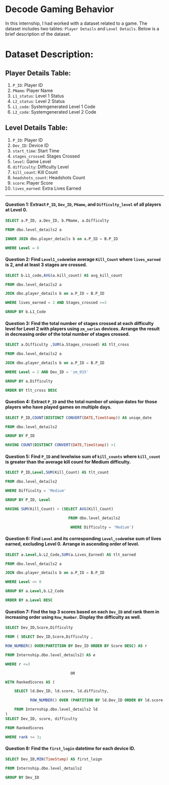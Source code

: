 # Decode Gaming Behavior

In this internship, I had worked with a dataset related to a game. The dataset includes two tables: `Player Details` and `Level Details`. Below is a brief description of the dataset.

# Dataset Description:
## Player Details Table:

1. `P_ID`: Player ID
2. `PName`: Player Name
3. `L1_status`: Level 1 Status
4. `L2_status`: Level 2 Status
5. `L1_code`: Systemgenerated Level 1 Code
6. `L2_code`: Systemgenerated Level 2 Code

## Level Details Table:

1. `P_ID`: Player ID
2. `Dev_ID`: Device ID
3. `start_time`: Start Time
4. `stages_crossed`: Stages Crossed
5. `level`: Game Level
6. `difficulty`: Difficulty Level
7. `kill_count`: Kill Count
8. `headshots_count`: Headshots Count
9. `score`: Player Score
10. `lives_earned`: Extra Lives Earned

------------------------------------------------------------------------------------------------------------------------------------------

#### Question 1: Extract `P_ID`, `Dev_ID`, `PName`, and `Difficulty_level` of all players at Level 0.

```sql
SELECT a.P_ID, a.Dev_ID, b.PName, a.Difficulty

FROM dbo.level_details2 a 

INNER JOIN dbo.player_details b on a.P_ID = B.P_ID

WHERE Level = 0

```

#### Question 2: Find `Level1_code`wise average `Kill_Count` where `lives_earned` is 2, and at least 3 stages are crossed.

```sql
SELECT b.L1_code,AVG(a.kill_count) AS avg_kill_count

FROM dbo.level_details2 a

JOIN dbo.player_details b on a.P_ID = B.P_ID

WHERE lives_earned = 2 AND Stages_crossed >=3

GROUP BY b.L1_Code

```

#### Question 3: Find the total number of stages crossed at each difficulty level for Level 2 with players using `zm_series` devices. Arrange the result in decreasing order of the total number of stages crossed.

```sql
SELECT a.Difficulty ,SUM(a.Stages_crossed) AS tlt_cross

FROM dbo.level_details2 a

JOIN dbo.player_details b on a.P_ID = B.P_ID

WHERE Level = 2 AND Dev_ID = 'zm_015'

GROUP BY a.Difficulty

ORDER BY tlt_cross DESC

```

#### Question 4: Extract `P_ID` and the total number of unique dates for those players who have played games on multiple days.

```sql
SELECT P_ID,COUNT(DISTINCT CONVERT(DATE,TimeStamp)) AS uniqe_date

FROM dbo.level_details2

GROUP BY P_ID

HAVING COUNT(DISTINCT CONVERT(DATE,TimeStamp)) >1

```

#### Question 5: Find `P_ID` and levelwise sum of `kill_counts` where `kill_count` is greater than the average kill count for Medium difficulty.

```sql
SELECT P_ID,Level,SUM(Kill_Count) AS tlt_count

FROM dbo.level_details2

WHERE Difficulty = 'Medium'

GROUP BY P_ID, Level

HAVING SUM(Kill_Count) > (SELECT AVG(Kill_Count)

                            FROM dbo.level_details2

                             WHERE Difficulty = 'Medium')

```

#### Question 6: Find `Level` and its corresponding `Level_code`wise sum of lives earned, excluding Level 0. Arrange in ascending order of level.

```sql
SELECT a.Level,b.L2_Code,SUM(a.Lives_Earned) AS tlt_earned

FROM dbo.level_details2 a

JOIN dbo.player_details b on a.P_ID = B.P_ID

WHERE Level <> 0

GROUP BY a.Level,b.L2_Code

ORDER BY a.Level DESC

```

#### Question 7: Find the top 3 scores based on each `Dev_ID` and rank them in increasing order using `Row_Number`. Display the difficulty as well.

```sql
SELECT Dev_ID,Score,Difficulty

FROM ( SELECT Dev_ID,Score,Difficulty ,

ROW_NUMBER() OVER(PARTITION BY Dev_ID ORDER BY Score DESC) AS r

FROM Internship.dbo.level_details2) AS e

WHERE r <=3

```
                                 OR 

```sql
WITH RankedScores AS (

    SELECT ld.Dev_ID, ld.score, ld.difficulty,

           ROW_NUMBER() OVER (PARTITION BY ld.Dev_ID ORDER BY ld.score DESC) AS rank

    FROM Internship.dbo.level_details2 ld
)
SELECT Dev_ID, score, difficulty

FROM RankedScores

WHERE rank <= 3;

```

#### Question 8: Find the `first_login` datetime for each device ID.

```sql
SELECT Dev_ID,MIN(TimeStamp) AS first_loign

FROM Internship.dbo.level_details2

GROUP BY Dev_ID

```
